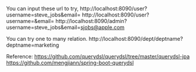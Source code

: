 You can input these url to try,
http://localhost:8090/user?username=steve_jobs&email=
http://localhost:8090/user?username=&email=
http://localhost:8090/admin?username=steve_jobs&email=sjobs@apple.com

You can try one to many relation.
http://localhost:8090/dept/deptname?deptname=marketing



Reference:
https://github.com/querydsl/querydsl/tree/master/querydsl-jpa
https://github.com/mengjiann/spring-boot-querydsl